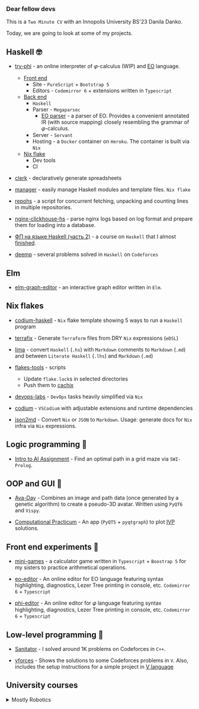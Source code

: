 ### Dear fellow devs

This is a `Two Minute CV` with an Innopolis University BS'23 Danila Danko.

Today, we are going to look at some of my projects.

## Haskell 🤓

* [try-phi](https://github.com/objectionary/try-phi#readme) - an online interpreter of 𝜑-calculus (WIP) and [EO](https://github.com/objectionary/eo) language.

  * [Front end](https://github.com/objectionary/try-phi/tree/main/front#readme)
    * Site - `PureScript` + `Bootstrap 5`
    * Editors - `Codemirror 6` + extensions written in `Typescript`
  * [Back end](https://github.com/objectionary/try-phi/tree/main/back#readme)
    * `Haskell`
    * Parser - `Megaparsec`
      * [EO parser](https://github.com/objectionary/try-phi/blob/main/back/language-utils/eo-utils/src/ParseEO.hs)  - a parser of EO. Provides a convenient annotated IR (with source mapping) closely resembling the grammar of 𝜑-calculus.
    * Server - `Servant`
    * Hosting - a `Docker` container on `Heroku`. The container is built via `Nix`
  * [Nix flake](https://github.com/objectionary/try-phi/blob/main/flake.nix)
    * Dev tools
    * CI

* [clerk](https://github.com/deemp/clerk#readme) - declaratively generate spreadsheets

* [manager](https://github.com/deemp/flakes/tree/main/manager#readme) - easily manage Haskell modules and template files. `Nix flake`

* [repohs](https://github.com/deemp/repohs#readme) - a script for concurrent fetching, unpacking and counting lines in multiple repositories.

* [nginx-clickhouse-hs](https://github.com/deemp/nginx-clickhouse-hs#readme) - parse nginx logs based on log format and prepare them for loading into a database.

* [ФП на языке Haskell (часть 2)](https://stepik.org/cert/1492090) - a course on `Haskell` that I almost [finished](https://stepik.org/users/124553190).

* [deemp](https://codeforces.com/submissions/brachistochrone) - several problems solved in `Haskell` on `Codeforces`

## Elm

* [elm-graph-editor](https://github.com/deemp/elm-graph-editor) - an interactive graph editor written in `Elm`.

## Nix flakes

* [codium-haskell](https://github.com/deemp/flakes/tree/main/templates/codium/haskell#readme) - `Nix` flake template showing 5 ways to run a `Haskell` program

* [terrafix](https://github.com/deemp/flakes/terrafix#readme) - Generate `Terraform` files from DRY `Nix` expressions (`eDSL`)

* [lima](https://github.com/deemp/flakes/tree/main/lima#readme) - convert `Haskell` (`.hs`) with `Markdown` comments to `Markdown` (`.md`) and between `Literate Haskell` (`.lhs`) and `Markdown` (`.md`)

* [flakes-tools](https://github.com/deemp/flakes/tree/main/flake-tools) - scripts
  * Update `flake.lock`s in selected directories
  * Push them to [cachix](https://www.cachix.org/)

* [devops-labs](https://github.com/deemp/devops-labs#readme) - `DevOps` tasks heavily simplified via `Nix`

* [codium](https://github.com/deemp/flakes/tree/main/codium#readme) - `VSCodium` with adjustable extensions and runtime dependencies

* [json2md](https://github.com/deemp/flakes/tree/main/json2md#readme) - Convert `Nix` or `JSON` to `Markdown`. Usage: generate docs for `Nix` infra via `Nix` expressions.

## Logic programming 🤯

* [Intro to AI Assignment](https://github.com/deemp/AI) - Find an optimal path in a grid maze via `SWI-Prolog`.

## OOP and GUI 🥸

* [Ava-Day](https://github.com/RO-DIS/Ava-day) - Combines an image and path data (once generated by a genetic algorithm) to create a pseudo-3D avatar. Written using `PyQT6` and `Vispy`.

* [Computational Practicum](https://github.com/deemp/ComputationalPracticum) - An app (`PyQT5` + `pyqtgraph`) to plot [IVP](https://en.wikipedia.org/wiki/Initial_value_problem) solutions.

## Front end experiments 🤕

* [mini-games](https://github.com/deemp/mini-games) - a calculator game written in `Typescript` + `Boostrap 5` for my sisters to practice arithmetical operations.

* [eo-editor](https://github.com/deemp/eo-editor) - An online editor for EO language featuring syntax highlighting, diagnostics, Lezer Tree printing in console, etc. `Codemirror 6` + `Typescript`

* [phi-editor](https://github.com/deemp/phi-editor) - An online editor for 𝜑 language featuring syntax highlighting, diagnostics, Lezer Tree printing in console, etc. `Codemirror 6` + `Typescript`

## Low-level programming 🤠

* [Sanitator](https://codeforces.com/profile/sanitator) - I solved around 1K problems on Codeforces in `C++`.

* [vforces](https://github.com/deemp/vforces) - Shows the solutions to some Codeforces problems in `V`. Also, includes the setup instructions for a simple project in [V language](https://github.com/vlang/v)

## University courses

<details>
 <summary>Mostly Robotics</summary>

* [Project 32](https://github.com/deemp/Project-32) - A setup for an olympiad during `Differential Equations` F20 course. The rule was to use `Mathematica` for all solutions

* [F21-TM](https://github.com/deemp/F21TM) - `Theoretical mechanics` course. `Python`

* [F21-Meh](https://github.com/deemp/F21Meh) - `Mechatronics` course. `Python`

* [F21-FoR](https://github.com/deemp/F21FoR) - `Fundamentals of Robotics` course. `Python`

* [F21-RoS](https://github.com/deemp/robotic_systems_labs) - `Fundamentals of Robotics` course. `Python`

* [S22-MM](https://github.com/deemp/M-and-Ms) - `Fundamentals of Robotics` course. `Python`

* [S22-MM](https://github.com/deemp/M-and-Ms) - `Mechanics and Machines` course. `Python`

* [S22-ANC](https://github.com/deemp/ANC) - `Applied Nonlinear control` course. `Python`

* [S22-S&S](https://github.com/deemp/S22-sensors-and-sensing) - `Sensors and Sensing` course. `Python`

</details>
